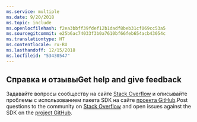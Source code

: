 ```yaml
---
ms.service: multiple
ms.date: 9/20/2018
ms.topic: include
ms.openlocfilehash: f2ea3bbff39fdef12b1dadf8beb31cf069cc53a5
ms.sourcegitcommit: e25b6ac74033f3b0a7610bf66feb654acb43054c
ms.translationtype: HT
ms.contentlocale: ru-RU
ms.lasthandoff: 12/15/2018
ms.locfileid: "53430547"
---
```

## <a name="get-help-and-give-feedback"></a><span data-ttu-id="ed667-101">Справка и отзывы</span><span class="sxs-lookup"><span data-stu-id="ed667-101">Get help and give feedback</span></span>

<span data-ttu-id="ed667-102">Задавайте вопросы сообществу на сайте [Stack Overflow](http://stackoverflow.com/questions/tagged/azure-sdk-.net) и описывайте проблемы с использованием пакета SDK на сайте [проекта GitHub](https://github.com/Azure/azure-sdk-for-net).</span><span class="sxs-lookup"><span data-stu-id="ed667-102">Post questions to the community on [Stack Overflow](http://stackoverflow.com/questions/tagged/azure-sdk-.net) and open issues against the SDK on the [project GitHub](https://github.com/Azure/azure-sdk-for-net).</span></span>